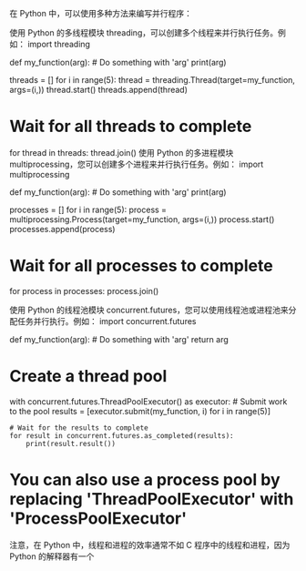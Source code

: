在 Python 中，可以使用多种方法来编写并行程序：

使用 Python 的多线程模块 threading，可以创建多个线程来并行执行任务。例如：
import threading
 
def my_function(arg):
    # Do something with 'arg'
    print(arg)
 
threads = []
for i in range(5):
    thread = threading.Thread(target=my_function, args=(i,))
    thread.start()
    threads.append(thread)
 
# Wait for all threads to complete
for thread in threads:
    thread.join()
使用 Python 的多进程模块 multiprocessing，您可以创建多个进程来并行执行任务。例如：
import multiprocessing
 
def my_function(arg):
    # Do something with 'arg'
    print(arg)
 
processes = []
for i in range(5):
    process = multiprocessing.Process(target=my_function, args=(i,))
    process.start()
    processes.append(process)
 
# Wait for all processes to complete
for process in processes:
    process.join()

使用 Python 的线程池模块 concurrent.futures，您可以使用线程池或进程池来分配任务并行执行。例如：
import concurrent.futures
 
def my_function(arg):
    # Do something with 'arg'
    return arg
 
# Create a thread pool
with concurrent.futures.ThreadPoolExecutor() as executor:
    # Submit work to the pool
    results = [executor.submit(my_function, i) for i in range(5)]
 
    # Wait for the results to complete
    for result in concurrent.futures.as_completed(results):
        print(result.result())
 
# You can also use a process pool by replacing 'ThreadPoolExecutor' with 'ProcessPoolExecutor'

注意，在 Python 中，线程和进程的效率通常不如 C 程序中的线程和进程，因为 Python 的解释器有一个
